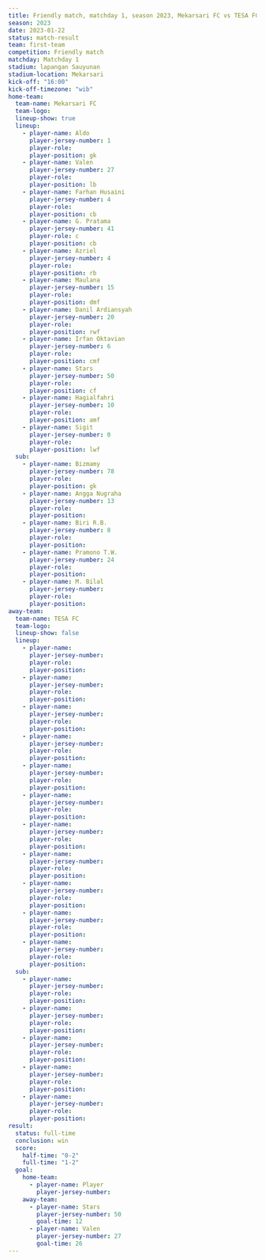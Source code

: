 ```yaml
---
title: Friendly match, matchday 1, season 2023, Mekarsari FC vs TESA FC
season: 2023
date: 2023-01-22
status: match-result
team: first-team
competition: Friendly match
matchday: Matchday 1
stadium: lapangan Sauyunan
stadium-location: Mekarsari
kick-off: "16:00"
kick-off-timezone: "wib"
home-team:
  team-name: Mekarsari FC
  team-logo: 
  lineup-show: true
  lineup:
    - player-name: Aldo
      player-jersey-number: 1
      player-role:
      player-position: gk
    - player-name: Valen
      player-jersey-number: 27
      player-role:
      player-position: lb
    - player-name: Farhan Husaini
      player-jersey-number: 4
      player-role:
      player-position: cb
    - player-name: G. Pratama
      player-jersey-number: 41
      player-role: c
      player-position: cb
    - player-name: Azriel
      player-jersey-number: 4
      player-role:
      player-position: rb
    - player-name: Maulana
      player-jersey-number: 15
      player-role:
      player-position: dmf
    - player-name: Danil Ardiansyah
      player-jersey-number: 20
      player-role:
      player-position: rwf
    - player-name: Irfan Oktavian
      player-jersey-number: 6
      player-role:
      player-position: cmf
    - player-name: Stars
      player-jersey-number: 50
      player-role: 
      player-position: cf
    - player-name: Hagialfahri
      player-jersey-number: 10
      player-role:
      player-position: amf
    - player-name: Sigit
      player-jersey-number: 0
      player-role:
      player-position: lwf
  sub:
    - player-name: Bizmamy
      player-jersey-number: 78
      player-role:
      player-position: gk
    - player-name: Angga Nugraha
      player-jersey-number: 13
      player-role:
      player-position:
    - player-name: Biri R.B.
      player-jersey-number: 8
      player-role:
      player-position:
    - player-name: Pramono T.W.
      player-jersey-number: 24
      player-role:
      player-position:
    - player-name: M. Bilal
      player-jersey-number: 
      player-role:
      player-position:
away-team:
  team-name: TESA FC
  team-logo:
  lineup-show: false
  lineup:
    - player-name:
      player-jersey-number:
      player-role:
      player-position:
    - player-name:
      player-jersey-number:
      player-role:
      player-position:
    - player-name:
      player-jersey-number:
      player-role:
      player-position:
    - player-name:
      player-jersey-number:
      player-role:
      player-position:
    - player-name:
      player-jersey-number:
      player-role:
      player-position:
    - player-name:
      player-jersey-number:
      player-role:
      player-position:
    - player-name:
      player-jersey-number:
      player-role:
      player-position:
    - player-name:
      player-jersey-number:
      player-role:
      player-position:
    - player-name:
      player-jersey-number:
      player-role:
      player-position:
    - player-name:
      player-jersey-number:
      player-role:
      player-position:
    - player-name:
      player-jersey-number:
      player-role:
      player-position:
  sub:
    - player-name:
      player-jersey-number:
      player-role:
      player-position:
    - player-name:
      player-jersey-number:
      player-role:
      player-position:
    - player-name:
      player-jersey-number:
      player-role:
      player-position:
    - player-name:
      player-jersey-number:
      player-role:
      player-position:
    - player-name:
      player-jersey-number:
      player-role:
      player-position:
result:
  status: full-time
  conclusion: win
  score:
    half-time: "0-2"
    full-time: "1-2"
  goal:
    home-team:
      - player-name: Player
        player-jersey-number: 
    away-team:
      - player-name: Stars
        player-jersey-number: 50
        goal-time: 12
      - player-name: Valen
        player-jersey-number: 27
        goal-time: 26
---
```

